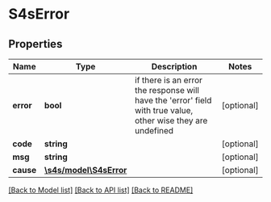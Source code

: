 # S4sError

## Properties
Name | Type | Description | Notes
------------ | ------------- | ------------- | -------------
**error** | **bool** | if there is an error the response will have the &#39;error&#39; field with true value, other wise they are undefined | [optional] 
**code** | **string** |  | [optional] 
**msg** | **string** |  | [optional] 
**cause** | [**\s4s/model\S4sError**](S4sError.md) |  | [optional] 

[[Back to Model list]](../README.md#documentation-for-models) [[Back to API list]](../README.md#documentation-for-api-endpoints) [[Back to README]](../README.md)



